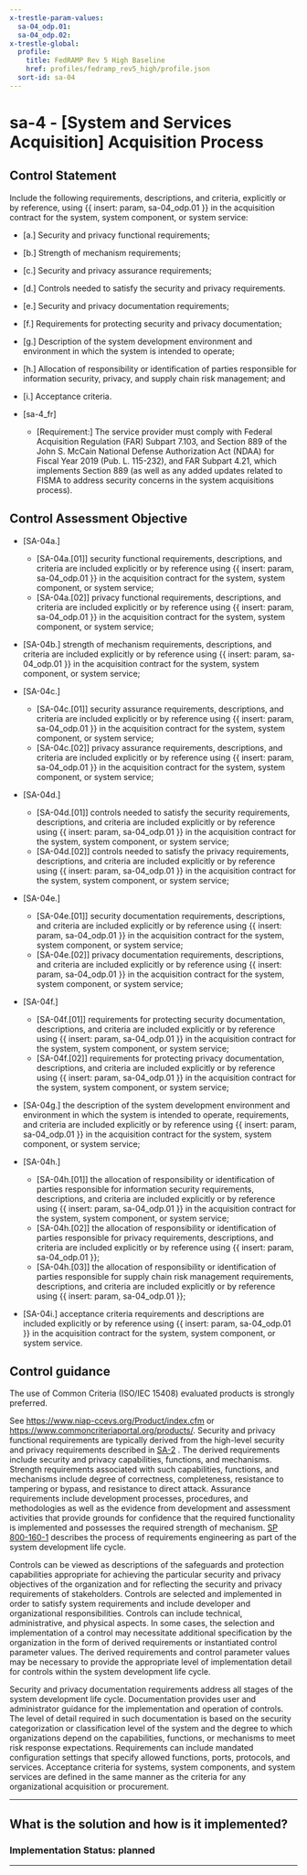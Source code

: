 ```yaml
---
x-trestle-param-values:
  sa-04_odp.01:
  sa-04_odp.02:
x-trestle-global:
  profile:
    title: FedRAMP Rev 5 High Baseline
    href: profiles/fedramp_rev5_high/profile.json
  sort-id: sa-04
---
```


# sa-4 - \[System and Services Acquisition\] Acquisition Process

## Control Statement

Include the following requirements, descriptions, and criteria, explicitly or by reference, using {{ insert: param, sa-04_odp.01 }} in the acquisition contract for the system, system component, or system service:

- \[a.\] Security and privacy functional requirements;

- \[b.\] Strength of mechanism requirements;

- \[c.\] Security and privacy assurance requirements;

- \[d.\] Controls needed to satisfy the security and privacy requirements.

- \[e.\] Security and privacy documentation requirements;

- \[f.\] Requirements for protecting security and privacy documentation;

- \[g.\] Description of the system development environment and environment in which the system is intended to operate;

- \[h.\] Allocation of responsibility or identification of parties responsible for information security, privacy, and supply chain risk management; and

- \[i.\] Acceptance criteria.

- \[sa-4_fr\]

  - \[Requirement:\] The service provider must comply with Federal Acquisition Regulation (FAR) Subpart 7.103, and Section 889 of the John S. McCain National Defense Authorization Act (NDAA) for Fiscal Year 2019 (Pub. L. 115-232), and FAR Subpart 4.21, which implements Section 889 (as well as any added updates related to FISMA to address security concerns in the system acquisitions process).

## Control Assessment Objective

- \[SA-04a.\]

  - \[SA-04a.[01]\] security functional requirements, descriptions, and criteria are included explicitly or by reference using {{ insert: param, sa-04_odp.01 }} in the acquisition contract for the system, system component, or system service;
  - \[SA-04a.[02]\] privacy functional requirements, descriptions, and criteria are included explicitly or by reference using {{ insert: param, sa-04_odp.01 }} in the acquisition contract for the system, system component, or system service;

- \[SA-04b.\] strength of mechanism requirements, descriptions, and criteria are included explicitly or by reference using {{ insert: param, sa-04_odp.01 }} in the acquisition contract for the system, system component, or system service;

- \[SA-04c.\]

  - \[SA-04c.[01]\] security assurance requirements, descriptions, and criteria are included explicitly or by reference using {{ insert: param, sa-04_odp.01 }} in the acquisition contract for the system, system component, or system service;
  - \[SA-04c.[02]\] privacy assurance requirements, descriptions, and criteria are included explicitly or by reference using {{ insert: param, sa-04_odp.01 }} in the acquisition contract for the system, system component, or system service;

- \[SA-04d.\]

  - \[SA-04d.[01]\] controls needed to satisfy the security requirements, descriptions, and criteria are included explicitly or by reference using {{ insert: param, sa-04_odp.01 }} in the acquisition contract for the system, system component, or system service;
  - \[SA-04d.[02]\] controls needed to satisfy the privacy requirements, descriptions, and criteria are included explicitly or by reference using {{ insert: param, sa-04_odp.01 }} in the acquisition contract for the system, system component, or system service;

- \[SA-04e.\]

  - \[SA-04e.[01]\] security documentation requirements, descriptions, and criteria are included explicitly or by reference using {{ insert: param, sa-04_odp.01 }} in the acquisition contract for the system, system component, or system service;
  - \[SA-04e.[02]\] privacy documentation requirements, descriptions, and criteria are included explicitly or by reference using {{ insert: param, sa-04_odp.01 }} in the acquisition contract for the system, system component, or system service;

- \[SA-04f.\]

  - \[SA-04f.[01]\] requirements for protecting security documentation, descriptions, and criteria are included explicitly or by reference using {{ insert: param, sa-04_odp.01 }} in the acquisition contract for the system, system component, or system service;
  - \[SA-04f.[02]\] requirements for protecting privacy documentation, descriptions, and criteria are included explicitly or by reference using {{ insert: param, sa-04_odp.01 }} in the acquisition contract for the system, system component, or system service;

- \[SA-04g.\] the description of the system development environment and environment in which the system is intended to operate, requirements, and criteria are included explicitly or by reference using {{ insert: param, sa-04_odp.01 }} in the acquisition contract for the system, system component, or system service;

- \[SA-04h.\]

  - \[SA-04h.[01]\] the allocation of responsibility or identification of parties responsible for information security requirements, descriptions, and criteria are included explicitly or by reference using {{ insert: param, sa-04_odp.01 }} in the acquisition contract for the system, system component, or system service;
  - \[SA-04h.[02]\] the allocation of responsibility or identification of parties responsible for privacy requirements, descriptions, and criteria are included explicitly or by reference using {{ insert: param, sa-04_odp.01 }};
  - \[SA-04h.[03]\] the allocation of responsibility or identification of parties responsible for supply chain risk management requirements, descriptions, and criteria are included explicitly or by reference using {{ insert: param, sa-04_odp.01 }};

- \[SA-04i.\] acceptance criteria requirements and descriptions are included explicitly or by reference using {{ insert: param, sa-04_odp.01 }} in the acquisition contract for the system, system component, or system service.

## Control guidance

The use of Common Criteria (ISO/IEC 15408) evaluated products is strongly preferred.

See https://www.niap-ccevs.org/Product/index.cfm or https://www.commoncriteriaportal.org/products/.
Security and privacy functional requirements are typically derived from the high-level security and privacy requirements described in [SA-2](#sa-2) . The derived requirements include security and privacy capabilities, functions, and mechanisms. Strength requirements associated with such capabilities, functions, and mechanisms include degree of correctness, completeness, resistance to tampering or bypass, and resistance to direct attack. Assurance requirements include development processes, procedures, and methodologies as well as the evidence from development and assessment activities that provide grounds for confidence that the required functionality is implemented and possesses the required strength of mechanism. [SP 800-160-1](#e3cc0520-a366-4fc9-abc2-5272db7e3564) describes the process of requirements engineering as part of the system development life cycle.

Controls can be viewed as descriptions of the safeguards and protection capabilities appropriate for achieving the particular security and privacy objectives of the organization and for reflecting the security and privacy requirements of stakeholders. Controls are selected and implemented in order to satisfy system requirements and include developer and organizational responsibilities. Controls can include technical, administrative, and physical aspects. In some cases, the selection and implementation of a control may necessitate additional specification by the organization in the form of derived requirements or instantiated control parameter values. The derived requirements and control parameter values may be necessary to provide the appropriate level of implementation detail for controls within the system development life cycle.

Security and privacy documentation requirements address all stages of the system development life cycle. Documentation provides user and administrator guidance for the implementation and operation of controls. The level of detail required in such documentation is based on the security categorization or classification level of the system and the degree to which organizations depend on the capabilities, functions, or mechanisms to meet risk response expectations. Requirements can include mandated configuration settings that specify allowed functions, ports, protocols, and services. Acceptance criteria for systems, system components, and system services are defined in the same manner as the criteria for any organizational acquisition or procurement.

______________________________________________________________________

## What is the solution and how is it implemented?

<!-- For implementation status enter one of: implemented, partial, planned, alternative, not-applicable -->

<!-- Note that the list of rules under ### Rules: is read-only and changes will not be captured after assembly to JSON -->

<!-- Add control implementation description here for control: sa-4 -->

### Implementation Status: planned

______________________________________________________________________
